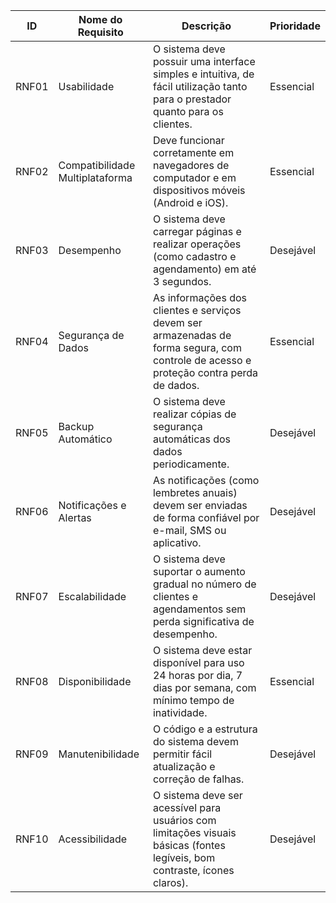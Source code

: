 | ID    | Nome do Requisito               | Descrição                                                                                                                              | Prioridade |
| ----- | ------------------------------- | -------------------------------------------------------------------------------------------------------------------------------------- | ---------- |
| RNF01 | Usabilidade                     | O sistema deve possuir uma interface simples e intuitiva, de fácil utilização tanto para o prestador quanto para os clientes.          | Essencial  |
| RNF02 | Compatibilidade Multiplataforma | Deve funcionar corretamente em navegadores de computador e em dispositivos móveis (Android e iOS).                                     | Essencial  |
| RNF03 | Desempenho                      | O sistema deve carregar páginas e realizar operações (como cadastro e agendamento) em até 3 segundos.                                  | Desejável  |
| RNF04 | Segurança de Dados              | As informações dos clientes e serviços devem ser armazenadas de forma segura, com controle de acesso e proteção contra perda de dados. | Essencial  |
| RNF05 | Backup Automático               | O sistema deve realizar cópias de segurança automáticas dos dados periodicamente.                                                      | Desejável  |
| RNF06 | Notificações e Alertas          | As notificações (como lembretes anuais) devem ser enviadas de forma confiável por e-mail, SMS ou aplicativo.                           | Desejável  |
| RNF07 | Escalabilidade                  | O sistema deve suportar o aumento gradual no número de clientes e agendamentos sem perda significativa de desempenho.                  | Desejável  |
| RNF08 | Disponibilidade                 | O sistema deve estar disponível para uso 24 horas por dia, 7 dias por semana, com mínimo tempo de inatividade.                         | Essencial  |
| RNF09 | Manutenibilidade                | O código e a estrutura do sistema devem permitir fácil atualização e correção de falhas.                                               | Desejável  |
| RNF10 | Acessibilidade                  | O sistema deve ser acessível para usuários com limitações visuais básicas (fontes legíveis, bom contraste, ícones claros).             | Desejável  |

